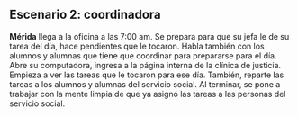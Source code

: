 ## Escenario 2: coordinadora

**Mérida** llega a la oficina a las 7:00 am. Se prepara para que su jefa le de su tarea del día, hace pendientes que le tocaron. Habla también con los alumnos y alumnas que tiene que coordinar para prepararse para el día. Abre su computadora, ingresa a la página interna de la clínica de justicia. Empieza a ver las tareas que le tocaron para ese día. También, reparte las tareas a los alumnos y alumnas del servicio social. Al terminar, se pone a trabajar con la mente limpia de que ya asignó las tareas a las personas del servicio social.
